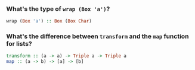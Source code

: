 ### What's the type of `wrap (Box 'a')`?

```haskell
wrap (Box 'a') :: Box (Box Char)
```

### What's the difference between `transform` and the `map` function for lists?

```haskell
transform :: (a -> a) -> Triple a -> Triple a
map :: (a -> b) -> [a] -> [b]
```
